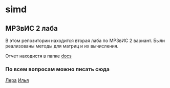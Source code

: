 # simd
## МРЗвИС 2 лаба
В этом репозитории находится вторая лаба по МРЗвИС 2 вариант. Были реализованы методы для матриц и их вычисления.

Отчет находистя в папке [docs](docs)

### По всем вопросам можно писать сюда 
[Лера](https://t.me/valerium_zbr)
[Илья](https://t.me/illfate)

